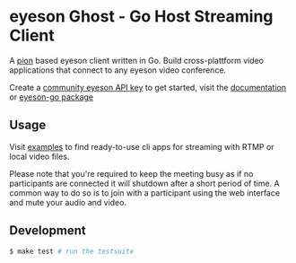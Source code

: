 
# eyeson Ghost - Go Host Streaming Client

A [pion](https://github.com/pion/webrtc) based eyeson client written in Go.
Build cross-plattform video applications that connect to any eyeson video
conference.

Create a [community eyeson API key](developers.eyeson.team) to get started,
visit the [documentation](https://eyeson-team.github.io/api/) or [eyeson-go
package](https://pkg.go.dev/github.com/eyeson-team/eyeson-go)

## Usage

Visit [examples](examples/) to find ready-to-use cli apps for streaming with
RTMP or local video files.

Please note that you're required to keep the meeting busy as if no participants
are connected it will shutdown after a short period of time. A common way to do
so is to join with a participant using the web interface and mute your audio
and video.

## Development

```sh
$ make test # run the testsuite
```
